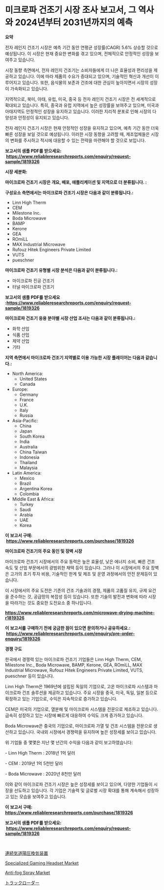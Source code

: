 <p><h1>미크로파 건조기 시장 조사 보고서, 그 역사와 2024년부터 2031년까지의 예측</h1></p><p><strong>요약</strong></p>
<p><p>전자 레인지 건조기 시장은 예측 기간 동안 연평균 성장률(CAGR) 5.6% 상승할 것으로 예상됩니다. 이 시장은 현재 중요한 변화를 겪고 있으며, 전체적으로 안정적인 성장을 보여주고 있습니다.</p><p>시장 동향 측면에서, 전자 레인지 건조기는 소비자들에게 더 나은 효율성과 편리성을 제공하고 있습니다. 이에 따라 제품의 수요가 증대되고 있으며, 기술적인 혁신과 개선이 이루어지고 있습니다. 또한, 음식물의 보존과 건조에 대한 관심이 높아지면서 시장의 성장이 가속화되고 있습니다.</p><p>지역적으로, 북미, 아태, 유럽, 미국, 중국 등 전자 레인지 건조기 시장은 전 세계적으로 확대되고 있습니다. 특히, 중국과 유럽 지역에서 높은 성장률을 보여주고 있으며, 미국과 아태지역도 안정적인 성장을 유지하고 있습니다. 이러한 지리적 분포로 인해 시장의 다양성과 안정성이 유지되고 있습니다.</p><p>전자 레인지 건조기 시장은 현재 안정적인 성장을 유지하고 있으며, 예측 기간 동안 더욱 빠른 성장을 보일 것으로 예상됩니다. 이러한 시장 동향을 고려할 때, 제조업체들은 시장의 변화를 주시하고 적시에 대응할 수 있는 전략을 마련해야 할 것으로 보입니다.</p></p>
<p><strong>보고서의 샘플 PDF를 받으세요: &nbsp;<a href="https://www.reliableresearchreports.com/enquiry/request-sample/1819326">https://www.reliableresearchreports.com/enquiry/request-sample/1819326</a></strong></p>
<p><strong>시장 세분화:</strong></p>
<p><strong> 마이크로파 건조기 시장은 개요, 배포, 애플리케이션 및 지역으로 더 분류됩니다. :</strong></p>
<p><strong>구성요소 측면에서는 마이크로파 건조기 시장은 다음과 같이 분류됩니다.:</strong></p>
<p><ul><li>Linn High Therm</li><li>CEM</li><li>Milestone Inc.</li><li>Boda Microwave</li><li>BAMP</li><li>Kerone</li><li>GEA</li><li>ROmiLL</li><li>MAX Industrial Microwave</li><li>Rufouz Hitek Engineers Private Limited</li><li>VUTS</li><li>pueschner</li></ul></p>
<p><strong> 마이크로파 건조기 유형별 시장 분석은 다음과 같이 분류됩니다.:</strong></p>
<p><ul><li>마이크로파 진공 건조기</li><li>터널 마이크로파 건조기</li></ul></p>
<p><strong>보고서의 샘플 PDF를 받으세요 :<a href="https://www.reliableresearchreports.com/enquiry/request-sample/1819326">https://www.reliableresearchreports.com/enquiry/request-sample/1819326</a></strong></p>
<p><strong> 마이크로파 건조기 응용 분야별 시장 산업 조사는 다음과 같이 분류됩니다.:</strong></p>
<p><ul><li>화학 산업</li><li>식품 산업</li><li>제약 산업</li><li>기타</li></ul></p>
<p><strong>지역 측면에서 마이크로파 건조기 지역별로 이용 가능한 시장 플레이어는 다음과 같습니다.:</strong></p>
<p><ul>
    <li>
        North America:
        <ul>
            <li>United States</li>
            <li>Canada</li>
        </ul>
    </li>
    <li>
        Europe:
        <ul>
            <li>Germany</li>
            <li>France</li>
            <li>U.K.</li>
            <li>Italy</li>
            <li>Russia</li>
        </ul>
    </li>
    <li>
        Asia-Pacific:
        <ul>
            <li>China</li>
            <li>Japan</li>
            <li>South Korea</li>
            <li>India</li>
            <li>Australia</li>
            <li>China Taiwan</li>
            <li>Indonesia</li>
            <li>Thailand</li>
            <li>Malaysia</li>
        </ul>
    </li>
    <li>
        Latin America:
        <ul>
            <li>Mexico</li>
            <li>Brazil</li>
            <li>Argentina Korea</li>
            <li>Colombia</li>
        </ul>
    </li>
    <li>
        Middle East & Africa:
        <ul>
            <li>Turkey</li>
            <li>Saudi</li>
            <li>Arabia</li>
            <li>UAE</li>
            <li>Korea</li>
        </ul>
    </li>
    </ul></p>
<p><strong>이 보고서 구매: &nbsp;<a href="https://www.reliableresearchreports.com/purchase/1819326">https://www.reliableresearchreports.com/purchase/1819326</a></strong></p>
<p><strong>마이크로파 건조기의 주요 동인 및 장벽 시장</strong></p>
<p><p>마이크로파 건조기 시장에서의 주요 동력은 높은 효율성, 낮은 에너지 소비, 빠른 건조 속도 및 산업 부문에서의 광범위한 채택 등이 있습니다. 그러나 이 시장에서의 주요 장벽은 고가의 초기 투자 비용, 기술적인 한계 및 제조 및 운영 과정에서의 안전 문제등이 있습니다.</p><p>이 시장에서의 주요 도전은 기존의 건조 기술과의 경쟁, 제품의 고품질 유지, 규제 요건을 준수하는 것, 공급망의 복잡성 등이 있습니다. 또한 기술의 발전과 변화에 따라 시장을 따라가는 것도 중요한 도전요소 중 하나입니다.</p></p>
<p><strong><a href="https://www.reliableresearchreports.com/microwave-drying-machine-r1819326">https://www.reliableresearchreports.com/microwave-drying-machine-r1819326</a></strong></p>
<p><strong>이 보고서를 구매하기 전에 궁금한 점이 있으면 문의하거나 공유하세요.: &nbsp;<a href="https://www.reliableresearchreports.com/enquiry/pre-order-enquiry/1819326">https://www.reliableresearchreports.com/enquiry/pre-order-enquiry/1819326</a></strong></p>
<p><strong>경쟁 구도</strong></p>
<p><p>한국에서 경쟁력 있는 마이크로파 건조기 기업들은 Linn High Therm, CEM, Milestone Inc., Boda Microwave, BAMP, Kerone, GEA, ROmiLL, MAX Industrial Microwave, Rufouz Hitek Engineers Private Limited, VUTS, pueschner 등이 있습니다.</p><p>Linn High Therm은 1969년에 설립된 독일의 기업으로, 고온 마이크로파 시스템과 마이크로파 건조 솔루션을 제공하고 있습니다. 주요 시장을 중국, 미국, 독일, 일본 등으로 확장하고 있는 기업으로, 수익은 지속적으로 증가하고 있습니다.</p><p>CEM은 미국의 기업으로, 열분해 및 마이크로파 시스템을 전문으로 제조하고 있습니다. 급속히 성장하고 있는 시장에 빠르게 대응하여 수익도 크게 증가하고 있습니다.</p><p>Boda Microwave은 중국의 기업으로, 마이크로파 가열 및 건조 시스템을 전문으로 생산하고 있습니다. 국내외 시장에서 경쟁력을 유지하며 높은 성장세를 보이고 있습니다.</p><p>위 기업들 중 몇몇은 지난 몇 년간의 수익을 다음과 같이 보고하였습니다:</p><p>- Linn High Therm : 2018년 1억 달러</p><p>- CEM : 2019년 1억 5천만 달러</p><p>- Boda Microwave : 2020년 8천만 달러</p><p>이와 같이 마이크로파 건조기 시장은 높은 성장세를 보이고 있으며, 다양한 기업들이 시장을 선도하고 있습니다. 각 기업은 기술력 및 글로벌 시장 확대를 통해 계속해서 성장하고 있는 모습을 보여주고 있습니다.</p></p>
<p><strong>이 보고서 구매: &nbsp; <a href="https://www.reliableresearchreports.com/purchase/1819326">https://www.reliableresearchreports.com/purchase/1819326</a></strong></p>
<p><strong>보고서의 샘플 PDF를 받으세요: &nbsp;<a href="https://www.reliableresearchreports.com/enquiry/request-sample/1819326">https://www.reliableresearchreports.com/enquiry/request-sample/1819326</a></strong><strong></strong></p>
<p>&nbsp;</p>
<p><p><a href="https://github.com/mohamedbakry57/Market-Research-Report-List-3/blob/main/228992441417.md">連続気道陽圧換気装置</a></p><p><a href="https://www.linkedin.com/pulse/specialized-gaming-headset-market-outlook-industry-overview-vhcff?trackingId=XCg3%2FykP0QpofVaN2ChVwg%3D%3D">Specialized Gaming Headset Market</a></p><p><a href="https://www.linkedin.com/pulse/anti-fog-spray-market-size-reveals-best-marketing-channels-8hmbf?trackingId=qyhHCPesiXYVino3rNxIYA%3D%3D">Anti-fog Spray Market</a></p><p><a href="https://medium.com/@jodyomenick9056/%E3%83%88%E3%83%A9%E3%83%83%E3%82%AF%E3%83%AD%E3%83%BC%E3%83%80%E3%83%BC%E3%82%BA%E5%B8%82%E5%A0%B4%E5%B1%95%E6%9C%9B-%E6%A5%AD%E7%95%8C%E6%A6%82%E8%A6%81%E3%81%A8%E4%BA%88%E6%B8%AC-2024%E5%B9%B4%E3%81%8B%E3%82%892031%E5%B9%B4%E3%81%BE%E3%81%A7-753c4002e93e">トラックローダー</a></p></p>